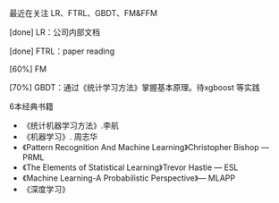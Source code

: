 最近在关注 LR、FTRL、GBDT、FM&FFM

[done] LR：公司内部文档

[done] FTRL：paper reading

[60%] FM

[70%] GBDT：通过《统计学习方法》掌握基本原理。待xgboost 等实践





6本经典书籍

- 《统计机器学习方法》.李航
- 《机器学习》. 周志华
- 《Pattern Recognition And Machine Learning》Christopher Bishop — PRML
- 《The Elements of Statistical Learning》Trevor Hastie — ESL
- 《Machine Learning-A Probabilistic Perspective》— MLAPP
- 《深度学习》

